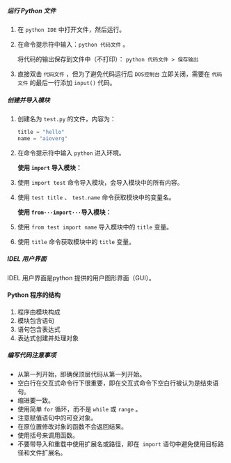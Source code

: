 ##### 运行 Python 文件

1. 在 `python IDE` 中打开文件，然后运行。

2. 在命令提示符中输入：`python 代码文件` 。

   将代码的输出保存到文件中（不打印）： `python 代码文件 > 保存输出`

3. 直接双击 `代码文件` ，但为了避免代码运行后 `DOS控制台` 立即关闭，需要在 `代码文件` 的最后一行添加 `input()` 代码。

##### 创建并导入模块

1. 创建名为 `test.py` 的文件，内容为：

   ```python
   title = "hello"
   name = "aioverg"
   ```

2. 在命令提示符中输入 `python` 进入环境。

   **使用 `import` 导入模块：**

3. 使用 `import test` 命令导入模块，会导入模块中的所有内容。

4. 使用 `test title` 、 `test.name` 命令获取模块中的变量名。

   **使用 `from···import···`导入模块：**

3. 使用 `from test import name` 导入模块中的 `title` 变量。
4. 使用 `title` 命令获取模块中的 `title`  变量。

##### IDEL 用户界面

IDEL 用户界面是python 提供的用户图形界面（GUI）。

#### Python 程序的结构

1. 程序由模块构成
2. 模块包含语句
3. 语句包含表达式
4. 表达式创建并处理对象

##### 编写代码注意事项

- 从第一列开始，即确保顶层代码从第一列开始。
- 空白行在交互式命令行下很重要，即在交互式命令下空白行被认为是结束语句。
- 缩进要一致。
- 使用简单 `for` 循环，而不是 `while` 或 `range` 。
- 注意赋值语句中的可变对象。
- 在原位置修改对象的函数不会返回结果。
- 使用括号来调用函数。
- 不要带导入和重载中使用扩展名或路径，即在` import` 语句中避免使用目标路径和文件扩展名。